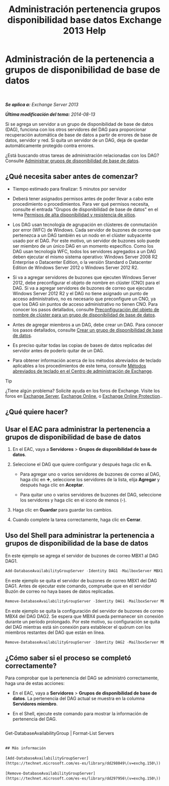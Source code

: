 ﻿---
title: 'Administración pertenencia grupos disponibilidad base datos Exchange 2013 Help'
TOCTitle: Administración de la pertenencia a grupos de disponibilidad de base de datos
ms:assetid: fb2ea15e-96d5-4045-b75b-b0aa5fc60479
ms:mtpsurl: https://technet.microsoft.com/es-es/library/Dd351278(v=EXCHG.150)
ms:contentKeyID: 48268902
ms.date: 05/22/2018
mtps_version: v=EXCHG.150
ms.translationtype: MT
---

# Administración de la pertenencia a grupos de disponibilidad de base de datos

 

_**Se aplica a:** Exchange Server 2013_

_**Última modificación del tema:** 2014-08-13_

Si se agrega un servidor a un grupo de disponibilidad de base de datos (DAG), funciona con los otros servidores del DAG para proporcionar recuperación automática de base de datos a partir de errores de base de datos, servidor y red. Si quita un servidor de un DAG, deja de quedar automáticamente protegido contra errores.

¿Está buscando otras tareas de administración relacionadas con los DAG? Consulte [Administrar grupos de disponibilidad de base de datos](managing-database-availability-groups-exchange-2013-help.md).

## ¿Qué necesita saber antes de comenzar?

  - Tiempo estimado para finalizar: 5 minutos por servidor

  - Deberá tener asignados permisos antes de poder llevar a cabo este procedimiento o procedimientos. Para ver qué permisos necesita, consulte el entrada "Grupos de disponibilidad de base de datos" en el tema [Permisos de alta disponibilidad y resistencia de sitios](high-availability-and-site-resilience-permissions-exchange-2013-help.md).

  - Los DAG usan tecnología de agrupación en clústeres de conmutación por error (WFC) de Windows. Cada servidor de buzones de correo que pertenezca a un DAG también es un nodo en el clúster subyacente usado por el DAG. Por este motivo, un servidor de buzones solo puede ser miembro de un único DAG en un momento específico. Como los DAG usan tecnología WFC, todos los servidores agregados a un DAG deben ejecutar el mismo sistema operativo: Windows Server 2008 R2 Enterprise o Datacenter Edition, o la versión Standard o Datacenter Edition de Windows Server 2012 o Windows Server 2012 R2.

  - Si va a agregar servidores de buzones que ejecuten Windows Server 2012, debe preconfigurar el objeto de nombre en clúster (CNO) para el DAG. Si va a agregar servidores de buzones de correo que ejecutan Windows Server 2012 R2 y el DAG no tiene asignado un punto de acceso administrativo, no es necesario que preconfigure un CNO, ya que los DAG sin puntos de acceso administrativo no tienen CNO. Para conocer los pasos detallados, consulte [Preconfiguración del objeto de nombre de clúster para un grupo de disponibilidad de base de datos](pre-stage-the-cluster-name-object-for-a-database-availability-group-exchange-2013-help.md).

  - Antes de agregar miembros a un DAG, debe crear un DAG. Para conocer los pasos detallados, consulte [Crear un grupo de disponibilidad de base de datos](create-a-database-availability-group-exchange-2013-help.md).

  - Es preciso quitar todas las copias de bases de datos replicadas del servidor antes de poderlo quitar de un DAG.

  - Para obtener información acerca de los métodos abreviados de teclado aplicables a los procedimientos de este tema, consulte [Métodos abreviados de teclado en el Centro de administración de Exchange](keyboard-shortcuts-in-the-exchange-admin-center-exchange-online-protection-help.md).


> [!TIP]
> ¿Tiene algún problema? Solicite ayuda en los foros de Exchange. Visite los foros en <A href="https://go.microsoft.com/fwlink/p/?linkid=60612">Exchange Server</A>, <A href="https://go.microsoft.com/fwlink/p/?linkid=267542">Exchange Online</A>, o <A href="https://go.microsoft.com/fwlink/p/?linkid=285351">Exchange Online Protection</A>..



## ¿Qué quiere hacer?

## Usar el EAC para administrar la pertenencia a grupos de disponibilidad de base de datos

1.  En el EAC, vaya a **Servidores** \> **Grupos de disponibilidad de base de datos**.

2.  Seleccione el DAG que quiere configurar y después haga clic en ![Administrar miembros de DAG](images/Dd351278.d567ae56-d6cd-4edb-ab67-ad8f7c58f337(EXCHG.150).gif "Administrar miembros de DAG").
    
      - Para agregar uno o varios servidores de buzones de correo al DAG, haga clic en ![Agregar icono](images/JJ218640.c1e75329-d6d7-4073-a27d-498590bbb558(EXCHG.150).gif "Agregar icono"), seleccione los servidores de la lista, elija **Agregar** y después haga clic en **Aceptar**.
    
      - Para quitar uno o varios servidores de buzones del DAG, seleccione los servidores y haga clic en el icono de menos (-).

3.  Haga clic en **Guardar** para guardar los cambios.

4.  Cuando complete la tarea correctamente, haga clic en **Cerrar**.

## Uso del Shell para administrar la pertenencia a grupos de disponibilidad de la base de datos

En este ejemplo se agrega el servidor de buzones de correo MBX1 al DAG DAG1.

```powershell
Add-DatabaseAvailabilityGroupServer -Identity DAG1 -MailboxServer MBX1
```

En este ejemplo se quita el servidor de buzones de correo MBX1 del DAG DAG1. Antes de ejecutar este comando, compruebe que en el servidor Buzón de correo no haya bases de datos replicadas.

```powershell
Remove-DatabaseAvailabilityGroupServer -Identity DAG1 -MailboxServer MBX1
```

En este ejemplo se quita la configuración del servidor de buzones de correo MBX4 del DAG DAG2. Se espera que MBX4 pueda permanecer sin conexión durante un período prolongado. Por este motivo, su configuración se quita del DAG mientras está sin conexión para establecer el quórum con los miembros restantes del DAG que están en línea.

```powershell
Remove-DatabaseAvailabilityGroupServer -Identity DAG2 -MailboxServer MBX4 -ConfigurationOnly
```

## ¿Cómo saber si el proceso se completó correctamente?

Para comprobar que la pertenencia del DAG se administró correctamente, haga una de estas acciones:

  - En el EAC, vaya a **Servidores** \> **Grupos de disponibilidad de base de datos**. La pertenencia del DAG actual se muestra en la columna **Servidores miembro**.

  - En el Shell, ejecute este comando para mostrar la información de pertenencia del DAG.
    
    ```powershell
Get-DatabaseAvailabilityGroup <DAGName> | Format-List Servers
```

## Más información

[Add-DatabaseAvailabilityGroupServer](https://technet.microsoft.com/es-es/library/dd298049\(v=exchg.150\))

[Remove-DatabaseAvailabilityGroupServer](https://technet.microsoft.com/es-es/library/dd297956\(v=exchg.150\))

